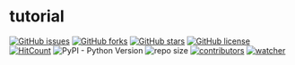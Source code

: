 # tutorial

[![GitHub issues](https://img.shields.io/github/issues/TensorAtom/tutorial)](https://github.com/TensorAtom/tutorial/issues) [![GitHub forks](https://img.shields.io/github/forks/TensorAtom/tutorial)](https://github.com/TensorAtom/tutorial/network) [![GitHub stars](https://img.shields.io/github/stars/TensorAtom/tutorial)](https://github.com/TensorAtom/tutorial/stargazers) [![GitHub license](https://img.shields.io/github/license/TensorAtom/tutorial)](https://github.com/TensorAtom/tutorial/blob/master/LICENSE) [![HitCount](http://hits.dwyl.io/TensorAtom/tutorial.svg)](http://hits.dwyl.io/TensorAtom/tutorial) ![PyPI - Python Version](https://img.shields.io/pypi/pyversions/cv) ![repo size](https://img.shields.io/github/repo-size/TensorAtom/tutorial.svg) [![contributors](https://img.shields.io/github/contributors/TensorAtom/tutorial.svg)](https://github.com/TensorAtom/tutorial/graphs/contributors) [![watcher](https://img.shields.io/github/watchers/TensorAtom/tutorial.svg)](https://github.com/TensorAtom/tutorial/watchers)